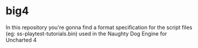 # big4
In this repository you're gonna find a format specification for the script files (eg: ss-playtest-tutorials.bin) used in the Naughty Dog Engine for Uncharted 4
